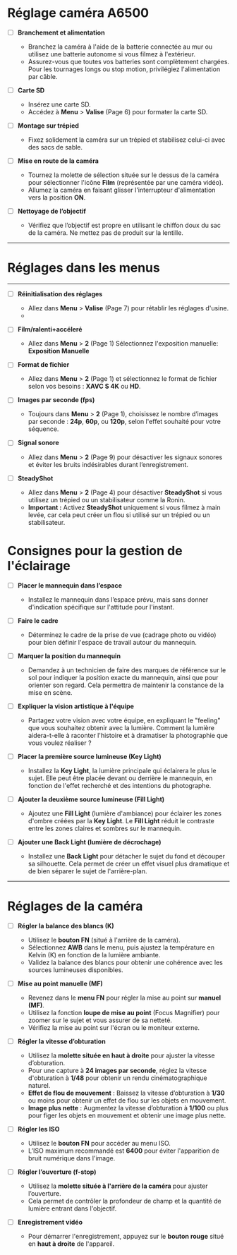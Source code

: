 
# Réglage caméra A6500

- [ ] **Branchement et alimentation**  
  - Branchez la caméra à l'aide de la batterie connectée au mur ou utilisez une batterie autonome si vous filmez à l'extérieur.
  - Assurez-vous que toutes vos batteries sont complètement chargées. Pour les tournages longs ou stop motion, privilégiez l'alimentation par câble.

- [ ] **Carte SD**  
  - Insérez une carte SD.
  - Accédez à **Menu** > **Valise** (Page 6) pour formater la carte SD.

- [ ] **Montage sur trépied**  
  - Fixez solidement la caméra sur un trépied et stabilisez celui-ci avec des sacs de sable.

- [ ] **Mise en route de la caméra**  
  - Tournez la molette de sélection située sur le dessus de la caméra pour sélectionner l'icône **Film** (représentée par une caméra vidéo).
  - Allumez la caméra en faisant glisser l'interrupteur d'alimentation vers la position **ON**.

- [ ] **Nettoyage de l’objectif**  
  - Vérifiez que l’objectif est propre en utilisant le chiffon doux du sac de la caméra. Ne mettez pas de produit sur la lentille.

---

# Réglages dans les menus

---


- [ ] **Réinitialisation des réglages**  
  - Allez dans **Menu** > **Valise** (Page 7) pour rétablir les réglages d'usine.
  - 
- [ ] **Film/ralenti+accéleré**  
  - Allez dans **Menu** > **2** (Page 1) Sélectionnez l'exposition manuelle: **Exposition Manuelle** 

- [ ] **Format de fichier**  
  - Allez dans **Menu** > **2** (Page 1) et sélectionnez le format de fichier selon vos besoins : **XAVC S 4K** ou **HD**.

- [ ] **Images par seconde (fps)**  
  - Toujours dans **Menu** > **2** (Page 1), choisissez le nombre d’images par seconde : **24p**, **60p**, ou **120p**, selon l'effet souhaité pour votre séquence.

- [ ] **Signal sonore**  
  - Allez dans **Menu** > **2** (Page 9) pour désactiver les signaux sonores et éviter les bruits indésirables durant l’enregistrement.

- [ ] **SteadyShot**  
  - Allez dans **Menu** > **2** (Page 4) pour désactiver **SteadyShot** si vous utilisez un trépied ou un stabilisateur comme la Ronin.  
  - **Important :** Activez **SteadyShot** uniquement si vous filmez à main levée, car cela peut créer un flou si utilisé sur un trépied ou un stabilisateur.



# Consignes pour la gestion de l'éclairage

- [ ] **Placer le mannequin dans l’espace**  
  - Installez le mannequin dans l’espace prévu, mais sans donner d'indication spécifique sur l'attitude pour l'instant.

- [ ] **Faire le cadre**  
  - Déterminez le cadre de la prise de vue (cadrage photo ou vidéo) pour bien définir l'espace de travail autour du mannequin.

- [ ] **Marquer la position du mannequin**  
  - Demandez à un technicien de faire des marques de référence sur le sol pour indiquer la position exacte du mannequin, ainsi que pour orienter son regard. Cela permettra de maintenir la constance de la mise en scène.

- [ ] **Expliquer la vision artistique à l'équipe**  
  - Partagez votre vision avec votre équipe, en expliquant le "feeling" que vous souhaitez obtenir avec la lumière. Comment la lumière aidera-t-elle à raconter l'histoire et à dramatiser la photographie que vous voulez réaliser ?

- [ ] **Placer la première source lumineuse (Key Light)**  
  - Installez la **Key Light**, la lumière principale qui éclairera le plus le sujet. Elle peut être placée devant ou derrière le mannequin, en fonction de l'effet recherché et des intentions du photographe.

- [ ] **Ajouter la deuxième source lumineuse (Fill Light)**  
  - Ajoutez une **Fill Light** (lumière d'ambiance) pour éclairer les zones d'ombre créées par la **Key Light**. Le **Fill Light** réduit le contraste entre les zones claires et sombres sur le mannequin.

- [ ] **Ajouter une Back Light (lumière de décrochage)**  
  - Installez une **Back Light** pour détacher le sujet du fond et découper sa silhouette. Cela permet de créer un effet visuel plus dramatique et de bien séparer le sujet de l'arrière-plan.



---

# Réglages de la caméra 


- [ ] **Régler la balance des blancs (K)**  
  - Utilisez le **bouton FN** (situé à l'arrière de la caméra).
  - Sélectionnez **AWB** dans le menu, puis ajustez la température en Kelvin (K) en fonction de la lumière ambiante.
  - Validez la balance des blancs pour obtenir une cohérence avec les sources lumineuses disponibles.

- [ ] **Mise au point manuelle (MF)**  
  - Revenez dans le **menu FN** pour régler la mise au point sur **manuel (MF)**.
  - Utilisez la fonction **loupe de mise au point** (Focus Magnifier) pour zoomer sur le sujet et vous assurer de sa netteté.
  - Vérifiez la mise au point sur l'écran ou le moniteur externe.

- [ ] **Régler la vitesse d’obturation**  
  - Utilisez la **molette située en haut à droite** pour ajuster la vitesse d’obturation.
  - Pour une capture à **24 images par seconde**, réglez la vitesse d'obturation à **1/48** pour obtenir un rendu cinématographique naturel.
  - **Effet de flou de mouvement** : Baissez la vitesse d’obturation à **1/30** ou moins pour obtenir un effet de flou sur les objets en mouvement.
  - **Image plus nette** : Augmentez la vitesse d’obturation à **1/100** ou plus pour figer les objets en mouvement et obtenir une image plus nette.

- [ ] **Régler les ISO**  
  - Utilisez le **bouton FN** pour accéder au menu ISO.
  - L’ISO maximum recommandé est **6400** pour éviter l'apparition de bruit numérique dans l'image.

- [ ] **Régler l’ouverture (f-stop)**  
  - Utilisez la **molette située à l'arrière de la caméra** pour ajuster l’ouverture.
  - Cela permet de contrôler la profondeur de champ et la quantité de lumière entrant dans l'objectif.

- [ ] **Enregistrement vidéo**  
  - Pour démarrer l'enregistrement, appuyez sur le **bouton rouge** situé en **haut à droite** de l'appareil.


